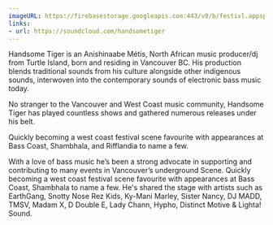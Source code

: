 ```yaml
---
imageURL: https://firebasestorage.googleapis.com:443/v0/b/festivl.appspot.com/o/userContent%2F454D4CCC-ADE1-4644-843D-4799C4A39963.png?alt=media&token=68e8ae62-f202-4943-b131-4de21b3caa6f
links:
- url: https://soundcloud.com/handsometiger
---
```

Handsome Tiger is an Anishinaabe Métis, North African music producer/dj from
Turtle Island, born and residing in Vancouver BC.
His production blends traditional sounds from his culture alongside other
indigenous sounds, interwoven into the contemporary sounds of electronic bass
music today.

No stranger to the Vancouver and West Coast music community, Handsome Tiger has played countless shows and gathered numerous releases under his belt.

Quickly becoming a west coast festival scene favourite with appearances at Bass Coast, Shambhala, and Rifflandia to name a few.

With a love of bass music he’s been a strong advocate in supporting and contributing to many events in Vancouver’s underground Scene. Quickly becoming a west coast festival scene favourite with appearances at Bass Coast, Shambhala to name a few. He's shared the stage with artists such as EarthGang, Snotty Nose Rez Kids, Ky-Mani Marley, Sister Nancy, DJ MADD, TMSV, Madam X, D Double E, Lady Chann, Hypho, Distinct Motive & Lighta! Sound.